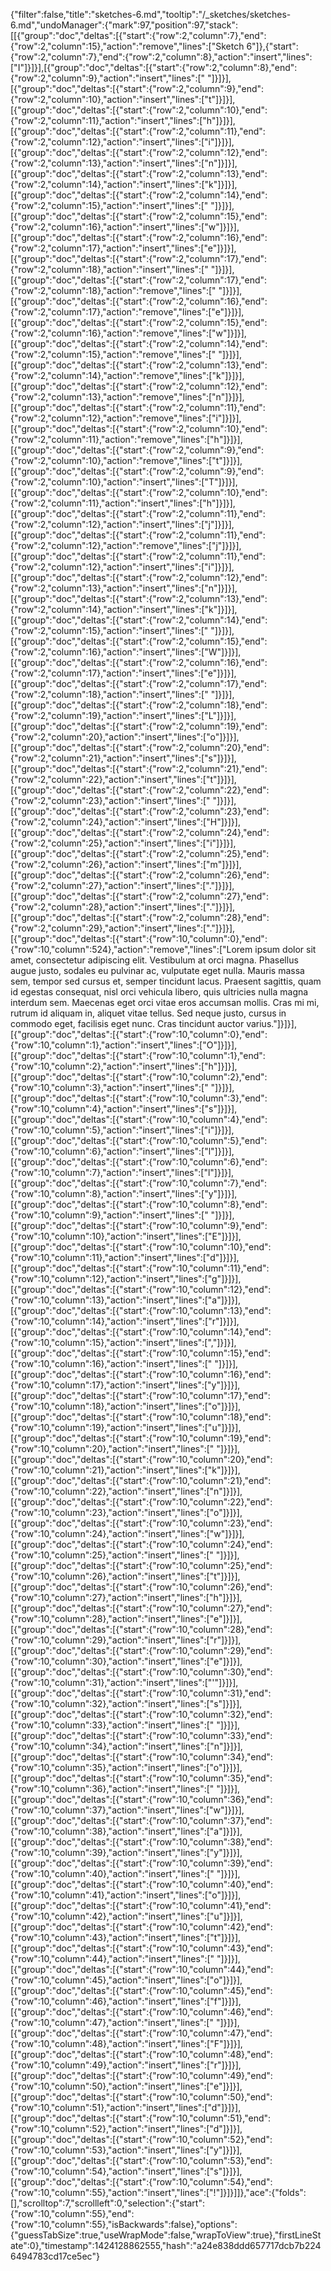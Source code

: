 {"filter":false,"title":"sketches-6.md","tooltip":"/_sketches/sketches-6.md","undoManager":{"mark":97,"position":97,"stack":[[{"group":"doc","deltas":[{"start":{"row":2,"column":7},"end":{"row":2,"column":15},"action":"remove","lines":["Sketch 6"]},{"start":{"row":2,"column":7},"end":{"row":2,"column":8},"action":"insert","lines":["I"]}]}],[{"group":"doc","deltas":[{"start":{"row":2,"column":8},"end":{"row":2,"column":9},"action":"insert","lines":[" "]}]}],[{"group":"doc","deltas":[{"start":{"row":2,"column":9},"end":{"row":2,"column":10},"action":"insert","lines":["t"]}]}],[{"group":"doc","deltas":[{"start":{"row":2,"column":10},"end":{"row":2,"column":11},"action":"insert","lines":["h"]}]}],[{"group":"doc","deltas":[{"start":{"row":2,"column":11},"end":{"row":2,"column":12},"action":"insert","lines":["i"]}]}],[{"group":"doc","deltas":[{"start":{"row":2,"column":12},"end":{"row":2,"column":13},"action":"insert","lines":["n"]}]}],[{"group":"doc","deltas":[{"start":{"row":2,"column":13},"end":{"row":2,"column":14},"action":"insert","lines":["k"]}]}],[{"group":"doc","deltas":[{"start":{"row":2,"column":14},"end":{"row":2,"column":15},"action":"insert","lines":[" "]}]}],[{"group":"doc","deltas":[{"start":{"row":2,"column":15},"end":{"row":2,"column":16},"action":"insert","lines":["w"]}]}],[{"group":"doc","deltas":[{"start":{"row":2,"column":16},"end":{"row":2,"column":17},"action":"insert","lines":["e"]}]}],[{"group":"doc","deltas":[{"start":{"row":2,"column":17},"end":{"row":2,"column":18},"action":"insert","lines":[" "]}]}],[{"group":"doc","deltas":[{"start":{"row":2,"column":17},"end":{"row":2,"column":18},"action":"remove","lines":[" "]}]}],[{"group":"doc","deltas":[{"start":{"row":2,"column":16},"end":{"row":2,"column":17},"action":"remove","lines":["e"]}]}],[{"group":"doc","deltas":[{"start":{"row":2,"column":15},"end":{"row":2,"column":16},"action":"remove","lines":["w"]}]}],[{"group":"doc","deltas":[{"start":{"row":2,"column":14},"end":{"row":2,"column":15},"action":"remove","lines":[" "]}]}],[{"group":"doc","deltas":[{"start":{"row":2,"column":13},"end":{"row":2,"column":14},"action":"remove","lines":["k"]}]}],[{"group":"doc","deltas":[{"start":{"row":2,"column":12},"end":{"row":2,"column":13},"action":"remove","lines":["n"]}]}],[{"group":"doc","deltas":[{"start":{"row":2,"column":11},"end":{"row":2,"column":12},"action":"remove","lines":["i"]}]}],[{"group":"doc","deltas":[{"start":{"row":2,"column":10},"end":{"row":2,"column":11},"action":"remove","lines":["h"]}]}],[{"group":"doc","deltas":[{"start":{"row":2,"column":9},"end":{"row":2,"column":10},"action":"remove","lines":["t"]}]}],[{"group":"doc","deltas":[{"start":{"row":2,"column":9},"end":{"row":2,"column":10},"action":"insert","lines":["T"]}]}],[{"group":"doc","deltas":[{"start":{"row":2,"column":10},"end":{"row":2,"column":11},"action":"insert","lines":["h"]}]}],[{"group":"doc","deltas":[{"start":{"row":2,"column":11},"end":{"row":2,"column":12},"action":"insert","lines":["j"]}]}],[{"group":"doc","deltas":[{"start":{"row":2,"column":11},"end":{"row":2,"column":12},"action":"remove","lines":["j"]}]}],[{"group":"doc","deltas":[{"start":{"row":2,"column":11},"end":{"row":2,"column":12},"action":"insert","lines":["i"]}]}],[{"group":"doc","deltas":[{"start":{"row":2,"column":12},"end":{"row":2,"column":13},"action":"insert","lines":["n"]}]}],[{"group":"doc","deltas":[{"start":{"row":2,"column":13},"end":{"row":2,"column":14},"action":"insert","lines":["k"]}]}],[{"group":"doc","deltas":[{"start":{"row":2,"column":14},"end":{"row":2,"column":15},"action":"insert","lines":[" "]}]}],[{"group":"doc","deltas":[{"start":{"row":2,"column":15},"end":{"row":2,"column":16},"action":"insert","lines":["W"]}]}],[{"group":"doc","deltas":[{"start":{"row":2,"column":16},"end":{"row":2,"column":17},"action":"insert","lines":["e"]}]}],[{"group":"doc","deltas":[{"start":{"row":2,"column":17},"end":{"row":2,"column":18},"action":"insert","lines":[" "]}]}],[{"group":"doc","deltas":[{"start":{"row":2,"column":18},"end":{"row":2,"column":19},"action":"insert","lines":["L"]}]}],[{"group":"doc","deltas":[{"start":{"row":2,"column":19},"end":{"row":2,"column":20},"action":"insert","lines":["o"]}]}],[{"group":"doc","deltas":[{"start":{"row":2,"column":20},"end":{"row":2,"column":21},"action":"insert","lines":["s"]}]}],[{"group":"doc","deltas":[{"start":{"row":2,"column":21},"end":{"row":2,"column":22},"action":"insert","lines":["t"]}]}],[{"group":"doc","deltas":[{"start":{"row":2,"column":22},"end":{"row":2,"column":23},"action":"insert","lines":[" "]}]}],[{"group":"doc","deltas":[{"start":{"row":2,"column":23},"end":{"row":2,"column":24},"action":"insert","lines":["H"]}]}],[{"group":"doc","deltas":[{"start":{"row":2,"column":24},"end":{"row":2,"column":25},"action":"insert","lines":["i"]}]}],[{"group":"doc","deltas":[{"start":{"row":2,"column":25},"end":{"row":2,"column":26},"action":"insert","lines":["m"]}]}],[{"group":"doc","deltas":[{"start":{"row":2,"column":26},"end":{"row":2,"column":27},"action":"insert","lines":["."]}]}],[{"group":"doc","deltas":[{"start":{"row":2,"column":27},"end":{"row":2,"column":28},"action":"insert","lines":["."]}]}],[{"group":"doc","deltas":[{"start":{"row":2,"column":28},"end":{"row":2,"column":29},"action":"insert","lines":["."]}]}],[{"group":"doc","deltas":[{"start":{"row":10,"column":0},"end":{"row":10,"column":524},"action":"remove","lines":["Lorem ipsum dolor sit amet, consectetur adipiscing elit. Vestibulum at orci magna. Phasellus augue justo, sodales eu pulvinar ac, vulputate eget nulla. Mauris massa sem, tempor sed cursus et, semper tincidunt lacus. Praesent sagittis, quam id egestas consequat, nisl orci vehicula libero, quis ultricies nulla magna interdum sem. Maecenas eget orci vitae eros accumsan mollis. Cras mi mi, rutrum id aliquam in, aliquet vitae tellus. Sed neque justo, cursus in commodo eget, facilisis eget nunc. Cras tincidunt auctor varius."]}]}],[{"group":"doc","deltas":[{"start":{"row":10,"column":0},"end":{"row":10,"column":1},"action":"insert","lines":["O"]}]}],[{"group":"doc","deltas":[{"start":{"row":10,"column":1},"end":{"row":10,"column":2},"action":"insert","lines":["h"]}]}],[{"group":"doc","deltas":[{"start":{"row":10,"column":2},"end":{"row":10,"column":3},"action":"insert","lines":[" "]}]}],[{"group":"doc","deltas":[{"start":{"row":10,"column":3},"end":{"row":10,"column":4},"action":"insert","lines":["s"]}]}],[{"group":"doc","deltas":[{"start":{"row":10,"column":4},"end":{"row":10,"column":5},"action":"insert","lines":["i"]}]}],[{"group":"doc","deltas":[{"start":{"row":10,"column":5},"end":{"row":10,"column":6},"action":"insert","lines":["l"]}]}],[{"group":"doc","deltas":[{"start":{"row":10,"column":6},"end":{"row":10,"column":7},"action":"insert","lines":["l"]}]}],[{"group":"doc","deltas":[{"start":{"row":10,"column":7},"end":{"row":10,"column":8},"action":"insert","lines":["y"]}]}],[{"group":"doc","deltas":[{"start":{"row":10,"column":8},"end":{"row":10,"column":9},"action":"insert","lines":[" "]}]}],[{"group":"doc","deltas":[{"start":{"row":10,"column":9},"end":{"row":10,"column":10},"action":"insert","lines":["E"]}]}],[{"group":"doc","deltas":[{"start":{"row":10,"column":10},"end":{"row":10,"column":11},"action":"insert","lines":["d"]}]}],[{"group":"doc","deltas":[{"start":{"row":10,"column":11},"end":{"row":10,"column":12},"action":"insert","lines":["g"]}]}],[{"group":"doc","deltas":[{"start":{"row":10,"column":12},"end":{"row":10,"column":13},"action":"insert","lines":["a"]}]}],[{"group":"doc","deltas":[{"start":{"row":10,"column":13},"end":{"row":10,"column":14},"action":"insert","lines":["r"]}]}],[{"group":"doc","deltas":[{"start":{"row":10,"column":14},"end":{"row":10,"column":15},"action":"insert","lines":[","]}]}],[{"group":"doc","deltas":[{"start":{"row":10,"column":15},"end":{"row":10,"column":16},"action":"insert","lines":[" "]}]}],[{"group":"doc","deltas":[{"start":{"row":10,"column":16},"end":{"row":10,"column":17},"action":"insert","lines":["y"]}]}],[{"group":"doc","deltas":[{"start":{"row":10,"column":17},"end":{"row":10,"column":18},"action":"insert","lines":["o"]}]}],[{"group":"doc","deltas":[{"start":{"row":10,"column":18},"end":{"row":10,"column":19},"action":"insert","lines":["u"]}]}],[{"group":"doc","deltas":[{"start":{"row":10,"column":19},"end":{"row":10,"column":20},"action":"insert","lines":[" "]}]}],[{"group":"doc","deltas":[{"start":{"row":10,"column":20},"end":{"row":10,"column":21},"action":"insert","lines":["k"]}]}],[{"group":"doc","deltas":[{"start":{"row":10,"column":21},"end":{"row":10,"column":22},"action":"insert","lines":["n"]}]}],[{"group":"doc","deltas":[{"start":{"row":10,"column":22},"end":{"row":10,"column":23},"action":"insert","lines":["o"]}]}],[{"group":"doc","deltas":[{"start":{"row":10,"column":23},"end":{"row":10,"column":24},"action":"insert","lines":["w"]}]}],[{"group":"doc","deltas":[{"start":{"row":10,"column":24},"end":{"row":10,"column":25},"action":"insert","lines":[" "]}]}],[{"group":"doc","deltas":[{"start":{"row":10,"column":25},"end":{"row":10,"column":26},"action":"insert","lines":["t"]}]}],[{"group":"doc","deltas":[{"start":{"row":10,"column":26},"end":{"row":10,"column":27},"action":"insert","lines":["h"]}]}],[{"group":"doc","deltas":[{"start":{"row":10,"column":27},"end":{"row":10,"column":28},"action":"insert","lines":["e"]}]}],[{"group":"doc","deltas":[{"start":{"row":10,"column":28},"end":{"row":10,"column":29},"action":"insert","lines":["r"]}]}],[{"group":"doc","deltas":[{"start":{"row":10,"column":29},"end":{"row":10,"column":30},"action":"insert","lines":["e"]}]}],[{"group":"doc","deltas":[{"start":{"row":10,"column":30},"end":{"row":10,"column":31},"action":"insert","lines":["'"]}]}],[{"group":"doc","deltas":[{"start":{"row":10,"column":31},"end":{"row":10,"column":32},"action":"insert","lines":["s"]}]}],[{"group":"doc","deltas":[{"start":{"row":10,"column":32},"end":{"row":10,"column":33},"action":"insert","lines":[" "]}]}],[{"group":"doc","deltas":[{"start":{"row":10,"column":33},"end":{"row":10,"column":34},"action":"insert","lines":["n"]}]}],[{"group":"doc","deltas":[{"start":{"row":10,"column":34},"end":{"row":10,"column":35},"action":"insert","lines":["o"]}]}],[{"group":"doc","deltas":[{"start":{"row":10,"column":35},"end":{"row":10,"column":36},"action":"insert","lines":[" "]}]}],[{"group":"doc","deltas":[{"start":{"row":10,"column":36},"end":{"row":10,"column":37},"action":"insert","lines":["w"]}]}],[{"group":"doc","deltas":[{"start":{"row":10,"column":37},"end":{"row":10,"column":38},"action":"insert","lines":["a"]}]}],[{"group":"doc","deltas":[{"start":{"row":10,"column":38},"end":{"row":10,"column":39},"action":"insert","lines":["y"]}]}],[{"group":"doc","deltas":[{"start":{"row":10,"column":39},"end":{"row":10,"column":40},"action":"insert","lines":[" "]}]}],[{"group":"doc","deltas":[{"start":{"row":10,"column":40},"end":{"row":10,"column":41},"action":"insert","lines":["o"]}]}],[{"group":"doc","deltas":[{"start":{"row":10,"column":41},"end":{"row":10,"column":42},"action":"insert","lines":["u"]}]}],[{"group":"doc","deltas":[{"start":{"row":10,"column":42},"end":{"row":10,"column":43},"action":"insert","lines":["t"]}]}],[{"group":"doc","deltas":[{"start":{"row":10,"column":43},"end":{"row":10,"column":44},"action":"insert","lines":[" "]}]}],[{"group":"doc","deltas":[{"start":{"row":10,"column":44},"end":{"row":10,"column":45},"action":"insert","lines":["o"]}]}],[{"group":"doc","deltas":[{"start":{"row":10,"column":45},"end":{"row":10,"column":46},"action":"insert","lines":["f"]}]}],[{"group":"doc","deltas":[{"start":{"row":10,"column":46},"end":{"row":10,"column":47},"action":"insert","lines":[" "]}]}],[{"group":"doc","deltas":[{"start":{"row":10,"column":47},"end":{"row":10,"column":48},"action":"insert","lines":["F"]}]}],[{"group":"doc","deltas":[{"start":{"row":10,"column":48},"end":{"row":10,"column":49},"action":"insert","lines":["r"]}]}],[{"group":"doc","deltas":[{"start":{"row":10,"column":49},"end":{"row":10,"column":50},"action":"insert","lines":["e"]}]}],[{"group":"doc","deltas":[{"start":{"row":10,"column":50},"end":{"row":10,"column":51},"action":"insert","lines":["d"]}]}],[{"group":"doc","deltas":[{"start":{"row":10,"column":51},"end":{"row":10,"column":52},"action":"insert","lines":["d"]}]}],[{"group":"doc","deltas":[{"start":{"row":10,"column":52},"end":{"row":10,"column":53},"action":"insert","lines":["y"]}]}],[{"group":"doc","deltas":[{"start":{"row":10,"column":53},"end":{"row":10,"column":54},"action":"insert","lines":["s"]}]}],[{"group":"doc","deltas":[{"start":{"row":10,"column":54},"end":{"row":10,"column":55},"action":"insert","lines":["!"]}]}]]},"ace":{"folds":[],"scrolltop":7,"scrollleft":0,"selection":{"start":{"row":10,"column":55},"end":{"row":10,"column":55},"isBackwards":false},"options":{"guessTabSize":true,"useWrapMode":false,"wrapToView":true},"firstLineState":0},"timestamp":1424128862555,"hash":"a24e838ddd657717dcb7b2246494783cd17ce5ec"}